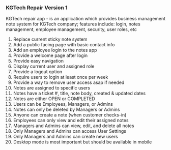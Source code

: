### KGTech Repair Version 1
KGTech repair app - is an application which provides business management note system for KGTech company;
features include: login, notes management, employee management, security, user roles, etc

 1. Replace current sticky note system
2. Add a public facing page with basic contact info 
3. Add an employee login to the notes app 
4. Provide a welcome page after login 
5. Provide easy navigation
6. Display current user and assigned role 
7. Provide a logout option 
8. Require users to login at least once per week
9. Provide a way to remove user access asap if needed 
10. Notes are assigned to specific users 
11. Notes have a ticket #, title, note body, created & updated dates
12. Notes are either OPEN or COMPLETED 
13. Users can be Employees, Managers, or Admins 
14. Notes can only be deleted by Managers or Admins 
15. Anyone can create a note (when customer checks-in)
16. Employees can only view and edit their assigned notes  
17. Managers and Admins can view, edit, and delete all notes 
18. Only Managers and Admins can access User Settings 
19. Only Managers and Admins can create new users 
20. Desktop mode is most important but should be available in mobile 